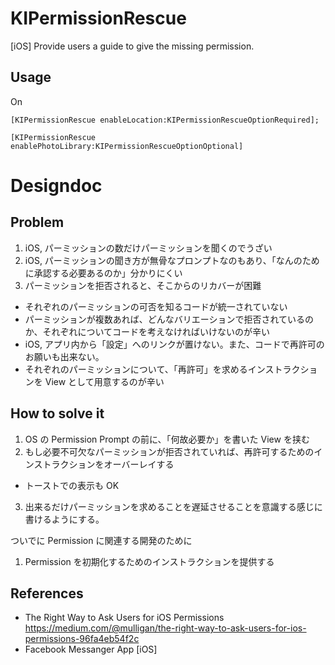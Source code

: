 KIPermissionRescue
==================

[iOS] Provide users a guide to give the missing permission.

Usage
---

On 

```objc
[KIPermissionRescue enableLocation:KIPermissionRescueOptionRequired];

[KIPermissionRescue enablePhotoLibrary:KIPermissionRescueOptionOptional]
```

Designdoc
===

Problem
---

1. iOS, パーミッションの数だけパーミッションを聞くのでうざい
2. iOS, パーミッションの聞き方が無骨なプロンプトなのもあり、「なんのために承認する必要あるのか」分かりにくい
3. パーミッションを拒否されると、そこからのリカバーが困難
  * それぞれのパーミッションの可否を知るコードが統一されていない
  * パーミッションが複数あれば、どんなバリエーションで拒否されているのか、それぞれについてコードを考えなければいけないのが辛い
  * iOS, アプリ内から「設定」へのリンクが置けない。また、コードで再許可のお願いも出来ない。
  * それぞれのパーミッションについて、「再許可」を求めるインストラクションを View として用意するのが辛い

How to solve it
---

1. OS の Permission Prompt の前に、「何故必要か」を書いた View を挟む
2. もし必要不可欠なパーミッションが拒否されていれば、再許可するためのインストラクションをオーバーレイする
  * トーストでの表示も OK
3. 出来るだけパーミッションを求めることを遅延させることを意識する感じに書けるようにする。

ついでに Permission に関連する開発のために

1. Permission を初期化するためのインストラクションを提供する

References
---

- The Right Way to Ask Users for iOS Permissions https://medium.com/@mulligan/the-right-way-to-ask-users-for-ios-permissions-96fa4eb54f2c
- Facebook Messanger App [iOS]
